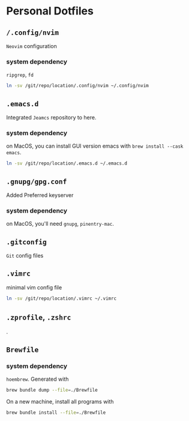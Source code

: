 # Personal Dotfiles

## `/.config/nvim`

`Neovim` configuration

### system dependency

`ripgrep`, `fd`

```bash
ln -sv /git/repo/location/.config/nvim ~/.config/nvim
```

## `.emacs.d`

Integrated `Jeamcs` repository to here.

### system dependency

on MacOS, you can install GUI version emacs with `brew install --cask emacs`.

```bash
ln -sv /git/repo/location/.emacs.d ~/.emacs.d
```

## `.gnupg/gpg.conf`

Added Preferred keyserver

### system dependency

on MacOS, you'll need `gnupg`, `pinentry-mac`.

## `.gitconfig`

`Git` config files

## `.vimrc`

minimal vim config file

```bash
ln -sv /git/repo/location/.vimrc ~/.vimrc
```

## `.zprofile`, `.zshrc`

.

## `Brewfile`

### system dependency

`hoembrew`.
Generated with


```bash
brew bundle dump --file=./Brewfile
```

On a new machine, install all programs with

```bash
brew bundle install --file=./Brewfile
```

